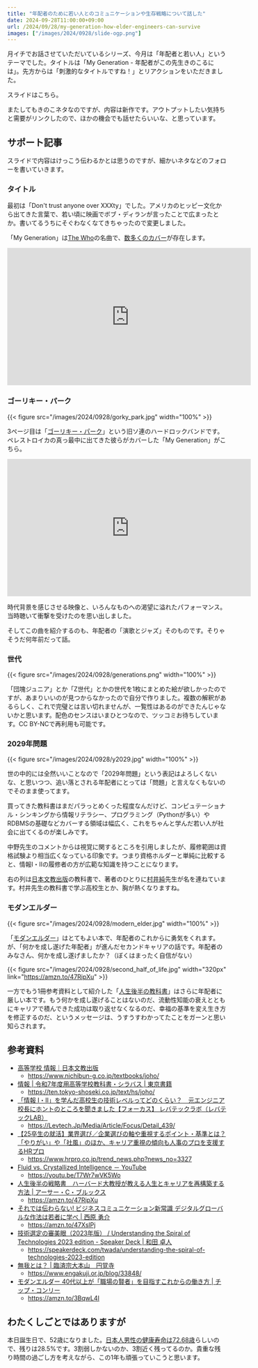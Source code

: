 ```yaml
---
title: "年配者のために若い人とのコミュニケーションや生存戦略について話した"
date: 2024-09-28T11:00:00+09:00
url: /2024/09/28/my-generation-how-elder-engineers-can-survive
images: ["/images/2024/0928/slide-ogp.png"]
---
```


月イチでお話させていただいているシリーズ、今月は「年配者と若い人」というテーマでした。タイトルは「My Generation - 年配者がこの先生きのこるには」。先方からは「刺激的なタイトルですね！」とリアクションをいただきました。

スライドはこちら。

<script defer class="speakerdeck-embed" data-id="6c9ed7ce4d484a4583d5ba1ae33475d7" data-ratio="1.7777777777777777" src="//speakerdeck.com/assets/embed.js"></script>

またしてもきのこネタなのですが、内容は新作です。アウトプットしたい気持ちと需要がリンクしたので、ほかの機会でも話せたらいいな、と思っています。

<!--more-->

## サポート記事

スライドで内容はけっこう伝わるかとは思うのですが、細かいネタなどのフォローを書いていきます。

### タイトル

最初は「Don't trust anyone over XXXty」でした。アメリカのヒッピー文化から出てきた言葉で、若い頃に映画でボブ・ディランが言ったことで広まったとか。書いてるうちにそぐわなくなてきちゃったので変更しました。

「My Generation」は[The Who](https://ja.wikipedia.org/wiki/%E3%82%B6%E3%83%BB%E3%83%95%E3%83%BC)の名曲で、[数多くのカバー](https://motouta.com/coversong/title-m/my-generation/)が存在します。

<iframe width="560" height="315" src="https://www.youtube.com/embed/qN5zw04WxCc?si=9-VCdyNhUXX4KRat" title="YouTube video player" frameborder="0" allow="accelerometer; autoplay; clipboard-write; encrypted-media; gyroscope; picture-in-picture; web-share" referrerpolicy="strict-origin-when-cross-origin" allowfullscreen></iframe>

### ゴーリキー・パーク

{{< figure src="/images/2024/0928/gorky_park.jpg" width="100%" >}}

3ページ目は「[ゴーリキー・パーク](https://en.wikipedia.org/wiki/Gorky_Park_(band))」という旧ソ連のハードロックバンドです。ペレストロイカの真っ最中に出てきた彼らがカバーした「My Generation」がこちら。

<iframe width="560" height="315" src="https://www.youtube.com/embed/O8WMywxpXkc?si=ejTzaPKuSHqGzR8M" title="YouTube video player" frameborder="0" allow="accelerometer; autoplay; clipboard-write; encrypted-media; gyroscope; picture-in-picture; web-share" referrerpolicy="strict-origin-when-cross-origin" allowfullscreen></iframe>

時代背景を感じさせる映像と、いろんなものへの渇望に溢れたパフォーマンス。当時聴いて衝撃を受けたのを思い出しました。

そしてこの曲を紹介するのも、年配者の「演歌とジャズ」そのものです。そりゃそうだ何年前だって話。

### 世代

{{< figure src="/images/2024/0928/generations.png" width="100%" >}}

「団塊ジュニア」とか「Z世代」とかの世代を1枚にまとめた絵が欲しかったのですが、あまりいいのが見つからなかったので自分で作りました。複数の解釈があるらしく、これで完璧とは言い切れませんが、一覧性はあるのができたんじゃないかと思います。配色のセンスはいまひとつなので、ツッコミお待ちしています。CC BY-NCで再利用も可能です。

### 2029年問題

{{< figure src="/images/2024/0928/y2029.jpg" width="100%" >}}

世の中的には全然いいことなので「2029年問題」という表記はよろしくないな、と思いつつ、追い落とされる年配者にとっては「問題」と言えなくもないのでそのまま使ってます。

買ってきた教科書はまだパラっとめくった程度なんだけど、コンピュテーショナル・シンキングから情報リテラシー、プログラミング（Pythonが多い）やRDBMSの基礎などカバーする領域は幅広く、これをちゃんと学んだ若い人が社会に出てくるのが楽しみです。

中野先生のコメントからは視覚に関するところを引用しましたが、履修範囲は資格試験より相当広くなっている印象です。つまり資格ホルダーと単純に比較すると、情報I・IIの履修者の方が広範な知識を持つことになります。

右の列は[日本文教出版](https://www.nichibun-g.co.jp/)の教科書で、著者のひとりに[村井純](https://k-ris.keio.ac.jp/html/100012650_ja.html)先生が名を連ねています。村井先生の教科書で学ぶ高校生とか、胸が熱くなりますね。

### モダンエルダー

{{< figure src="/images/2024/0928/modern_elder.jpg" width="100%" >}}

「[モダンエルダー](https://amzn.to/3BqwL4I)」はとてもよい本で、年配者のこれからに勇気をくれます。が、「何かを成し遂げた年配者」が進んだセカンドキャリアの話です。年配者のみなさん、何かを成し遂げましたか？（ぼくはまったく自信がない）

{{< figure src="/images/2024/0928/second_half_of_life.jpg" width="320px" link="https://amzn.to/47RipXu" >}}

一方でもう1冊参考資料として紹介した「[人生後半の教科書](https://amzn.to/3XXdXDc)」はさらに年配者に厳しい本です。もう何かを成し遂げることはないのだ、流動性知能の衰えとともにキャリアで積んできた成功は取り返せなくなるのだ、幸福の基準を変え生き方を修正するのだ、というメッセージは、うすうすわかってたことをガーンと思い知らされます。

## 参考資料

- [高等学校 情報｜日本文教出版](https://www.nichibun-g.co.jp/textbooks/joho/)
  - https://www.nichibun-g.co.jp/textbooks/joho/
- [情報 | 令和7年度用高等学校教科書・シラバス | 東京書籍](https://ten.tokyo-shoseki.co.jp/text/hs/joho/)
  - https://ten.tokyo-shoseki.co.jp/text/hs/joho/
- [「情報 I・II」を学んだ高校生の技術レベルってどのくらい？　元エンジニア校長にホントのところを聞きました【フォーカス】 レバテックラボ（レバテックLAB）](https://Levtech.Jp/Media/Article/Focus/Detail_439/)
  - https://Levtech.Jp/Media/Article/Focus/Detail_439/
- [【25卒生の就活】業界選び／企業選びの軸や重視するポイント・基準とは？ 「やりがい」や「社風」のほか、キャリア重視の傾向も人事のプロを支援するHRプロ](https://www.hrpro.co.jp/trend_news.php?news_no=3327)
  - https://www.hrpro.co.jp/trend_news.php?news_no=3327
- [Fluid vs. Crystallized Intelligence － YouTube](https://youtu.be/T7Wr7wVK5Wo)
  - https://youtu.be/T7Wr7wVK5Wo
- [人生後半の戦略書　ハーバード大教授が教える人生とキャリアを再構築する方法 | アーサー・C・ブルックス](https://amzn.to/47RipXu)
  - https://amzn.to/47RipXu
- [それでは伝わらない! ビジネスコミュニケーション新常識 デジタルグローバルな作法は若者に学べ | 西原 勇介](https://amzn.to/47XslPj)
  - https://amzn.to/47XslPj
- [技術選定の審美眼（2023年版） / Understanding the Spiral of Technologies 2023 edition - Speaker Deck | 和田 卓人](https://speakerdeck.com/twada/understanding-the-spiral-of-technologies-2023-edition)
  - https://speakerdeck.com/twada/understanding-the-spiral-of-technologies-2023-edition
- [無我とは？ | 臨済宗大本山　円覚寺](https://www.engakuji.or.jp/blog/33848/)
  - https://www.engakuji.or.jp/blog/33848/
- [モダンエルダー 40代以上が「職場の賢者」を目指すこれからの働き方 | チップ・コンリー](https://amzn.to/3BqwL4I)
  - https://amzn.to/3BqwL4I

## わたくしごとではありますが

本日誕生日で、52歳になりました。[日本人男性の健康寿命は72.68歳](https://www.e-healthnet.mhlw.go.jp/information/hale/h-01-002.html)らしいので、残りは28.5%です。3割弱しかないのか、3割近く残ってるのか。貴重な残り時間の過ごし方を考えながら、この1年も頑張っていこうと思います。
